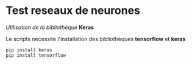 # Test reseaux de neurones

*Utilisation de la bibliothèque* **Keras**

Le scripts necessite l'installation des bibliothèques **tensorflow** et **keras**

```shell
pip install keras
pip install tensorflow
```